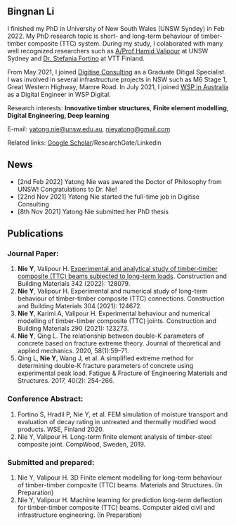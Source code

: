## Bingnan Li

I finished my PhD in University of New South Wales (UNSW Syndey) in Feb 2022. My PhD research topic is short- and long-term behaviour of timber-timber composite (TTC) system. During my study, I colaborated with many well recognized researchers such as [A/Prof Hamid Valipour](https://www.unsw.edu.au/staff/hamid-vali-pour-goudarzi) at UNSW Sydney and [Dr. Stefania Fortino](https://cris.vtt.fi/en/persons/stefania-fortino) at VTT Finland.

From May 2021, I joined [Digitise Consulting](https://digitiseconsulting.com) as a Graduate Ditigal Specialist. I was involved in several infrastructure projects in NSW such as M6 Stage 1, Great Western Highway, Mamre Road. In July 2021, I joined [WSP in Australia](https://www.wsp.com/en-au) as a Digital Engineer in WSP Digital.

Research interests: **Innovative timber structures**, **Finite element modelling**, **Digital Engineering, Deep learning**

E-mail: yatong.nie@unsw.edu.au, nieyatong@gmail.com

Related links: [Google Scholar](https://scholar.google.com/citations?hl=zh-CN&user=39jWzgIAAAAJ)/ResearchGate/Linkedin

## News

- [2nd Feb 2022] Yatong Nie was awared the Doctor of Philosophy from UNSW! Congratulations to Dr. Nie!
- [22nd Nov 2021] Yatong Nie started the full-time job in Digitise Consulting
- [8th Nov 2021] Yatong Nie submitted her PhD thesis

## Publications

### Journal Paper:

1. **Nie Y**, Valipour H. [Experimental and analytical study of timber-timber composite (TTC) beams subjected to long-term loads](https://www.sciencedirect.com/science/article/abs/pii/S0950061822017445). Construction and Building Materials 342 (2022): 128079.
2. **Nie Y**, Valipour H. Experimental and numerical study of long-term behaviour of timber-timber composite (TTC) connections. Construction and Building Materials 304 (2021): 124672.
3. **Nie Y**, Karimi A, Valipour H. Experimental behaviour and numerical modelling of timber-timber composite (TTC) joints. Construction and Building Materials 290 (2021): 123273.
4. **Nie Y**, Qing L. The relationship between double-K parameters of concrete based on fracture extreme theory. Journal of theoretical and applied mechanics. 2020, 58(1):59–71.
5. Qing L, **Nie Y**, Wang J, et al. A simplified extreme method for determining double-K fracture parameters of concrete using experimental peak load. Fatigue & Fracture of Engineering Materials and Structures. 2017, 40(2): 254-266.

### Conference Abstract:

1. Fortino S, Hradil P, Nie Y, et al. FEM simulation of moisture transport and evaluation of decay rating in untreated and thermally modified wood products. WSE, Finland 2020.
2. Nie Y, Valipour H. Long-term finite element analysis of timber-steel composite joint. CompWood, Sweden, 2019.

### Submitted and prepared:

1. Nie Y, Valipour H. 3D Finite element modelling for long-term behaviour of timber-timber composite (TTC) beams. Materials and Structures. (In Preparation)
2. Nie Y, Valipour H. Machine learning for prediction long-term deflection for timber-timber composite (TTC) beams. Computer aided civil and infrastructure engineering. (In Preparation)
